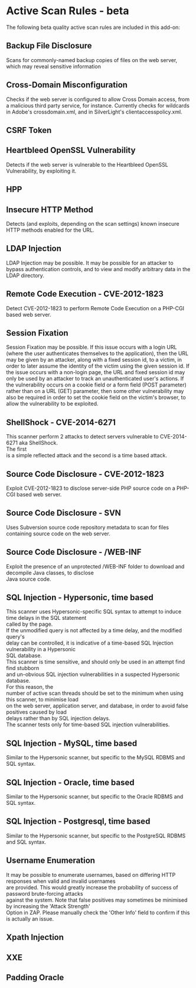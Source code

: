 # Active Scan Rules - beta #
The following beta quality active scan rules are included in this add-on:
## Backup File Disclosure ##
Scans for commonly-named backup copies of files on the web server, which may reveal sensitive information
## Cross-Domain Misconfiguration ##
Checks if the web server is configured to allow Cross Domain access, from a malicious third party service,
for instance. Currently checks for wildcards in Adobe's crossdomain.xml, and in SilverLight's clientaccesspolicy.xml.
## CSRF Token ##
## Heartbleed OpenSSL Vulnerability ##
Detects if the web server is vulnerable to the Heartbleed OpenSSL Vulnerability, by exploiting it.
## HPP ##
## Insecure HTTP Method ##
Detects (and exploits, depending on the scan settings) known insecure HTTP methods enabled for the URL.
## LDAP Injection ##
LDAP Injection may be possible. It may be possible for an attacker to bypass authentication controls,
and to view and modify arbitrary data in the LDAP directory.
## Remote Code Execution - CVE-2012-1823 ##
Detect CVE-2012-1823 to perform Remote Code Execution on a PHP-CGI based web server.
## Session Fixation ##
Session Fixation may be possible. If this issue occurs with a login URL (where the user authenticates
themselves to the application), then the URL may be given by an attacker, along with a fixed session
id, to a victim, in order to later assume the identity of the victim using the given session id. If the
issue occurs with a non-login page, the URL and fixed session id may only be used by an attacker to track
an unauthenticated user's actions. If the vulnerability occurs on a cookie field or a form field (POST
parameter) rather than on a URL (GET) parameter, then some other vulnerability may also be required in
order to set the cookie field on the victim's browser, to allow the vulnerability to be exploited.
## ShellShock - CVE-2014-6271 ##
This scanner perform 2 attacks to detect servers vulnerable to CVE-2014-6271 aka ShellShock.<br>The first<br>
is a simple reflected attack and the second is a time based attack.<br>
<h2>Source Code Disclosure - CVE-2012-1823</h2>
Exploit CVE-2012-1823 to disclose server-side PHP source code on a PHP-CGI based web server.<br>
<h2>Source Code Disclosure - SVN</h2>
Uses Subversion source code repository metadata to scan for files containing source code on the web server.<br>
<h2>Source Code Disclosure - /WEB-INF</h2>
Exploit the presence of an unprotected /WEB-INF folder to download and decompile Java classes, to disclose<br>
Java source code.<br>
<h2>SQL Injection - Hypersonic, time based</h2>
This scanner uses Hypersonic-specific SQL syntax to attempt to induce time delays in the SQL statement<br>
called by the page.<br>If the unmodified query is not affected by a time delay, and the modified query's<br>
delay can be controlled, it is indicative of a time-based SQL Injection vulnerability in a Hypersonic<br>
SQL database. <br>This scanner is time sensitive, and should only be used in an attempt find find stubborn<br>
and un-obvious SQL injection vulnerabilities in a suspected Hypersonic database. <br>For this reason, the<br>
number of active scan threads should be set to the minimum when using this scanner, to minimise load<br>
on the web server, application server, and database, in order to avoid false positives caused by load<br>
delays rather than by SQL injection delays. <br>The scanner tests only for time-based SQL injection vulnerabilities.<br>
<h2>SQL Injection - MySQL, time based</h2>
Similar to the Hypersonic scanner, but specific to the MySQL RDBMS and SQL syntax.<br>
<h2>SQL Injection - Oracle, time based</h2>
Similar to the Hypersonic scanner, but specific to the Oracle RDBMS and SQL syntax.<br>
<h2>SQL Injection - Postgresql, time based</h2>
Similar to the Hypersonic scanner, but specific to the PostgreSQL RDBMS and SQL syntax.<br>
<h2>Username Enumeration</h2>
It may be possible to enumerate usernames, based on differing HTTP responses when valid and invalid usernames<br>
are provided. This would greatly increase the probability of success of password brute-forcing attacks<br>
against the system. Note that false positives may sometimes be minimised by increasing the 'Attack Strength'<br>
Option in ZAP. Please manually check the 'Other Info' field to confirm if this is actually an issue.<br>
<h2>Xpath Injection</h2>
<h2>XXE</h2>
<h2>Padding Oracle</h2>